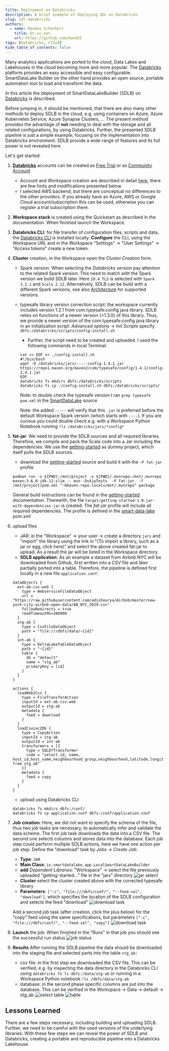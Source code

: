 ```yaml
---
title: Deployment on Databricks
description: A brief example of deploying SDL on Databricks
slug: sdl-databricks
authors:
  - name: Mandes Schönherr
    title: Dr.sc.nat.
    url: https://github.com/mand35
tags: [Databricks, Cloud]
hide_table_of_contents: false
---
```


Many analytics applications are ported to the cloud, Data Lakes and Lakehouses in the cloud becoming more and more popular. The [Databricks](https://databricks.com) platform provides an easy accessible and easy configurable. SmartDataLake Builder on the other hand provides an open source, portable automation tool to load and transform the data.

In this article the deployment of SmartDataLakeBuilder (SDLB) on [Databricks](https://databricks.com) is described. 

<!--truncate-->

Before jumping in, it should be mentioned, that there are also many other methods to deploy SDLB in the cloud, e.g. using containers on Azure, Azure Kubernetes Service, Azure Synapse Clusters, ...
The present method provides the advantage of **not** needing to deal with the storage and all related configurations, by using Databricks. 
Further, the presented SDLB pipeline is just a simple example, focusing on the implementation into Databricks environment. SDLB provide a wide range of features and its full power is not revealed here. 

Let's get started:

1. [**Databricks**](https://databricks.com) accounts can be created as [Free Trial](https://databricks.com/try-databricks?itm_data=Homepage-HeroCTA-Trial) or as [Community Account](https://community.databricks.com/s/login/SelfRegister)
    - Account and Workspace creation are described in detail [here](https://docs.databricks.com/getting-started/account-setup.html), there are few hints and modifications presented below.
    - I selected AWS backend, but there are conceptual no differences to the other providers. If you already have an Azure, AWS or Google Cloud account/subscription this can be used, otherwise you can register a trial subscription there. 
1. **Workspace stack** is created using the Quickstart as described in the documentation. When finished launch the Workspace.
1. **Databricks CLI**: for file transfer of configuration files, scripts and data, the [Databricks CLI](https://docs.databricks.com/dev-tools/cli/index.html) is installed locally. **Configure** the CLI, using the Workspace URL and in the Workspace "Settings" -> "User Settings" -> "Access tokens" create a new token.
1. **Cluster** creation, in the Workspace open the *Cluster* Creation form.
	- Spark version: When selecting the *Databricks version* pay attention to the related Spark version. 
	  This need to match with the Spark version we build SDLB later. Here `10.4 TLS` is selected with `Spark 3.2.1` and `Scala 2.12`. 
	  Alternatively, SDLB can be build with a different Spark versions, see also [Architecture](../../docs/architecture) for supported versions. 
	- typesafe library version correction script: the workspace currently includes version 1.2.1 from com.typesafe:config java library. 
	  SDLB relies on functions of a newer version (>1.3.0) of this library. 
	  Thus, we provide a newer version of the com.typesafe:config java library in an initialization script: *Advanced options* -> *Init Scripts* specify `dbfs:/databricks/scripts/config-install.sh`
		+ Further, the script need to be created and uploaded. I used the following commands in local Terminal:
		```
		cat << EOF >> ./config-install.sh
		#!/bin/bash
		wget -O /databricks/jars/-----config-1.4.1.jar https://repo1.maven.org/maven2/com/typesafe/config/1.4.1/config-1.4.1.jar
		EOF
		databricks fs mkdirs dbfs:/databricks/scripts
		databricks fs cp ./config-install.sh dbfs:/databricks/scripts/
		```
		Note: to double check the typesafe version I ran `grep typesafe pom.xml` in the [SmartDataLake](https://github.com/smart-data-lake/smart-data-lake.git) source

		Note: the added `-----` will verify that this `.jar` is preferred before the default Workspace Spark version (which starts with `----`). 
		If you are curious you could double check e.g. with a Workspace Python Notebook running `!ls /databricks/jars/*config*`

1. **fat-jar**:
       We need to provide the SDLB sources and all required libraries. Therefore, we compile and pack the Scala code into a Jar including the dependencies. We use the [getting-started](https://github.com/smart-data-lake/getting-started.git) as dummy project, which itself pulls the SDLB sources. 
	- download the [getting-started](https://github.com/smart-data-lake/getting-started.git) source and build it with the `-P fat-jar` profile
	```
    podman run -v ${PWD}:/mnt/project -v ${PWD}/.mvnrepo:/mnt/.mvnrepo maven:3.6.0-jdk-11-slim -- mvn -DskipTests  -P fat-jar  -f /mnt/project/pom.xml "-Dmaven.repo.local=/mnt/.mvnrepo" package
	```
	General build instructions can be found in the [getting-started](../../docs/getting-started/setup#compile-scala-classes) documentation. 
	Therewith, the file `target/getting-started-1.0-jar-with-dependencies.jar` is created. 
	The *fat-jar* profile will include all required dependencies. The profile is defined in the [smart-data-lake](https://github.com/smart-data-lake/smart-data-lake) pom.xml

1. upload files
	- JAR: in the "Workspace" -> your user -> create a directory `jars` and "import" the library using the link in "(To import a library, such as a jar or egg, click here)" and select the above created fat-jar to upload. As a result the jar will be listed in the Workspace directory. 
	- **SDLB application**: As an example a dataset from Airbnb NYC will be downloaded from Github, first written into a CSV file and later partially ported into a table. Therefore, the pipeline is defined first locally in a new file `application.conf`:
	```
	dataObjects {
	  ext-ab-csv-web {
	    type = WebserviceFileDataObject
	    url = "https://raw.githubusercontent.com/adishourya/Airbnb/master/new-york-city-airbnb-open-data/AB_NYC_2019.csv"
	    followRedirects = true
	    readTimeoutMs=200000
	  }
	  stg-ab {
	    type = CsvFileDataObject
	    path = "file:///dbfs/data/~{id}"
	  }
	  int-ab {
	    type = DeltaLakeTableDataObject
	    path = "~{id}"
	    table {
	      db = "default"
	      name = "stg_ab"
	      primaryKey = [id]
	    }
	  }
	}

	actions {
	  loadWeb2Csv {
	    type = FileTransferAction
	    inputId = ext-ab-csv-web
	    outputId = stg-ab
	    metadata {
	      feed = download
	    }
	  }
	  loadCsvLoc2Db {
	    type = CopyAction
	    inputId = stg-ab
	    outputId = int-ab
	    transformers = [{
	      type = SQLDfTransformer
	      code = "select id, name, host_id,host_name,neighbourhood_group,neighbourhood,latitude,longitude from stg_ab"
	    }]
	    metadata {
	      feed = copy
	    }
	  }
	}
	```
	- upload using Databricks CLI 
	```
	databricks fs mkdirs dbfs:/conf/
	databricks fs cp application.conf dbfs:/conf/application.conf
	```

1. **Job creation**:
	Here, we did not want to specify the schema of the file, thus two job tasks are necessary, to automatically infer and validate the data scheme. The first job task downloads the data into a CSV file. The second one selects columns and stores data into the database. 
	Each job step could perform multiple SDLB actions, here we have one action per job step.
	Define the "download" task by *Jobs* -> *Create Job*: 
	- **Type**: `JAR`
	- **Main Class**: `io.smartdatalake.app.LocalSmartDataLakeBuilder`
	- **add** *Dependent Libraries*: "Workspace" -> select the file previously uploaded "getting-started..." file in the "jars" directory
	![jar select](add_library.png)
	- **Cluster** select the cluster created above with the corrected typesafe library
	- **Parameters**: `["-c", "file:///dbfs/conf/", "--feed-sel", "download"]`, which specifies the location of the SDLB configuration and selects the feed "download"
	![download task](download_task.png)

	Add a second job task (after creation, click the plus below) for the "copy" feed using the same specifications, but parameters `["-c", "file:///dbfs/conf/", "--feed-sel", "copy"]`
	![download task](copy_task.png)

1. **Launch** the job: 
	When finished in the "Runs" in that job you should see the successful run status
	![job status](job_status.png) 

1. **Results**
	After running the SDLB pipeline the data should be downloaded into the staging file and selected parts into the table `stg_ab:`
	- csv file: in the first step we downloaded the CSV file. This can be verified, e.g. by inspecting the data directory in the Databricks CLI using `databricks fs ls dbfs:/data/stg-ab` or running in a Workspace Python notebook `!ls /dbfs/data/stg-ab`
	- database: in the second phase specific columns are put into the database. This can be verified in the Workspace -> Data -> default -> stg_ab
	![select table](select_table.png)
	![table](table.png)

## Lessons Learned
There are a few steps necessary, including building and uploading SDLB. Further, we need to be careful with the used versions of the underlying libraries. With these few steps we can reveal the power of SDLB and Databricks, creating a portable and reproducible pipeline into a Databricks Lakehouse.  
